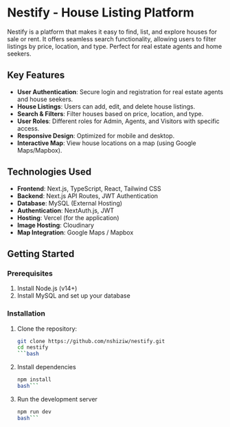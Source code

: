 # Nestify - House Listing Platform

Nestify is a platform that makes it easy to find, list, and explore houses for sale or rent. It offers seamless search functionality, allowing users to filter listings by price, location, and type. Perfect for real estate agents and home seekers.

## Key Features

- **User Authentication**: Secure login and registration for real estate agents and house seekers.
- **House Listings**: Users can add, edit, and delete house listings.
- **Search & Filters**: Filter houses based on price, location, and type.
- **User Roles**: Different roles for Admin, Agents, and Visitors with specific access.
- **Responsive Design**: Optimized for mobile and desktop.
- **Interactive Map**: View house locations on a map (using Google Maps/Mapbox).

## Technologies Used

- **Frontend**: Next.js, TypeScript, React, Tailwind CSS
- **Backend**: Next.js API Routes, JWT Authentication
- **Database**: MySQL (External Hosting)
- **Authentication**: NextAuth.js, JWT
- **Hosting**: Vercel (for the application)
- **Image Hosting**: Cloudinary
- **Map Integration**: Google Maps / Mapbox

## Getting Started

### Prerequisites

1. Install Node.js (v14+)
2. Install MySQL and set up your database

### Installation

1. Clone the repository:

   ```bash
   git clone https://github.com/nshiziw/nestify.git
   cd nestify
   ```bash

2. Install dependencies

    ```bash
    npm install
    bash```

3. Run the development server

    ```bash
    npm run dev
    bash```
